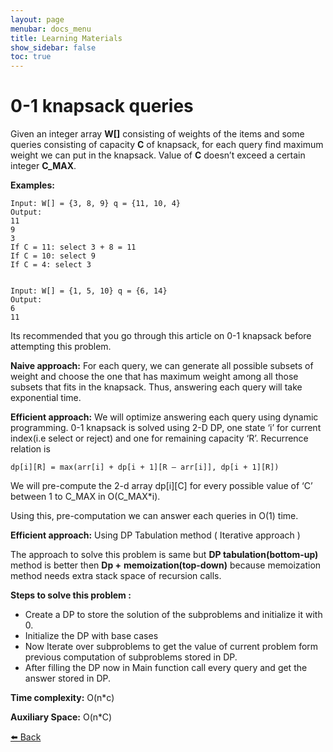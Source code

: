```yaml
---
layout: page
menubar: docs_menu
title: Learning Materials
show_sidebar: false
toc: true
---
```


# 0-1 knapsack queries

Given an integer array **W[]** consisting of weights of the items and some queries consisting of capacity **C** of knapsack, for each query find maximum weight we can put in the knapsack. Value of **C** doesn’t exceed a certain integer **C_MAX**.

**Examples:** 

```plaintext
Input: W[] = {3, 8, 9} q = {11, 10, 4} 
Output: 
11 
9 
3 
If C = 11: select 3 + 8 = 11 
If C = 10: select 9 
If C = 4: select 3


Input: W[] = {1, 5, 10} q = {6, 14} 
Output: 
6 
11
```


Its recommended that you go through this article on 0-1 knapsack before attempting this problem.

**Naive approach:** For each query, we can generate all possible subsets of weight and choose the one that has maximum weight among all those subsets that fits in the knapsack. Thus, answering each query will take exponential time.

**Efficient approach:** We will optimize answering each query using dynamic programming. 
0-1 knapsack is solved using 2-D DP, one state ‘i’ for current index(i.e select or reject) and one for remaining capacity ‘R’. 
Recurrence relation is 

```plaintext
dp[i][R] = max(arr[i] + dp[i + 1][R – arr[i]], dp[i + 1][R])
```
 We will pre-compute the 2-d array dp[i][C] for every possible value of ‘C’ between 1 to C_MAX in O(C_MAX*i). 
 
Using this, pre-computation we can answer each queries in O(1) time.

**Efficient approach:** Using DP Tabulation method ( Iterative approach )

The approach to solve this problem is same but **DP tabulation(bottom-up)** method is better then **Dp +** **memoization(top-down)** because memoization method needs extra stack space of recursion calls.

**Steps to solve this problem :**

* Create a DP to store the solution of the subproblems and initialize it with 0.
* Initialize the DP  with base cases
* Now Iterate over subproblems to get the value of current problem form previous computation of subproblems stored in DP.
* After filling the DP now in Main function call every query and get the answer stored in DP.

**Time complexity:** O(n*c)

**Auxiliary Space:** O(n*C)

[⬅️ Back](knapsack-problem-page3.md)


